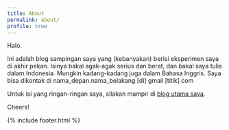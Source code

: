 ```yaml
---
title: About
permalink: about/
profile: true
---
```


Halo.

Ini adalah blog sampingan saya yang (kebanyakan) berisi eksperimen saya di akhir pekan. Isinya bakal agak-agak serius dan berat, dan bakal saya tulis dalam Indonesia. Mungkin kadang-kadang juga dalam Bahasa Inggris. Saya bisa dikontak di nama\_depan.nama\_belakang [di] gmail [titik] com

Untuk isi yang ringan-ringan saya, silakan mampir di [blog utama saya](https://abidfamasya.wordpress.com).

Cheers!

{% include footer.html %}